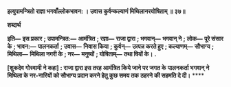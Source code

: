 **इत्युपामन्त्रितो राज्ञा भगवाँल्लोकभावन: ।** **उवास कुर्वन्कल्याणं मिथिलानरयोषिताम् ॥ ३७॥** 

**शब्दार्थ** 

**इति—** **इस प्रकार** **; उपामन्त्रित:—** **आमंत्रित** **; रज्ञा—** **राजा द्वारा** **; भगवान्—** **भगवान् ने** **; लोक—** **पूरे संसार के** **; भावन:—** **पालनकर्ता** **; उवास—** **निवास किया** **; कुर्वन्—** **उत्पन्न करते हुए** **; कल्याणम्—** **सौभाग्य** **; मिथिला—** **मिथिला नगरी के** **; नर—** **मनुष्यों** **; योषिताम्—** **तथा षियों के।** **.** 

**[शुकदेव गोस्वामी ने कहा] : राजा द्वारा इस तरह आमंत्रित किये जाने पर जगत के** **पालनकर्ता भगवान् ने मिथिला के नर-नारियों को सौभाग्य प्रदान करने हेतु कुछ समय तक** **ठहरने की सहमति दे दी।** **** 